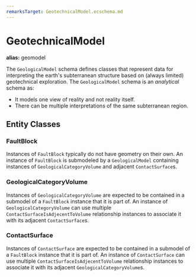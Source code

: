 ```yaml
---
remarksTarget: GeotechnicalModel.ecschema.md
---
```


# GeotechnicalModel

**alias:** geomodel

The `GeologicalModel` schema defines classes that represent data for interpreting the earth's subterranean structure based on (always limited) geotechnical exploration. The `GeologicalModel` schema is an *analytical* schema as:

- It models one view of reality and not reality itself.
- There can be multiple interpretations of the same subterranean region.

## Entity Classes

### FaultBlock

Instances of `FaultBlock` typically do not have geometry on their own. An instance of `FaultBlock` is submodeled by a `GeologicalModel` containing instances of `GeologicalCategoryVolume` and adjacent `ContactSurface`s.

### GeologicalCategoryVolume

Instances of `GeologicalCategoryVolume` are expected to be contained in a submodel of a `FaultBlock` instance that it is part of. An instance of `GeologicalCategoryVolume` can use multiple `ContactSurfaceIsAdjecentToVolume` relationship instances to associate it with its adjacent `ContactSurface`s.

### ContactSurface

Instances of `ContactSurface` are expected to be contained in a submodel of a `FaultBlock` instance that it is part of. An instance of `ContactSurface` can use multiple `ContactSurfaceIsAdjecentToVolume` relationship instances to associate it with its adjacent `GeologicalCategoryVolume`s.